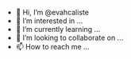 - 👋 Hi, I’m @evahcaliste
- 👀 I’m interested in ...
- 🌱 I’m currently learning ...
- 💞️ I’m looking to collaborate on ...
- 📫 How to reach me ...

<!---
evahcaliste/evahcaliste is a ✨ special ✨ repository because its `README.md` (this file) appears on your GitHub profile.
You can click the Preview link to take a look at your changes.
--->
